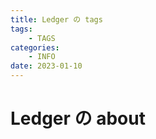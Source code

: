 ```yaml
---
title: Ledger の tags
tags: 
    - TAGS
categories:
    - INFO 
date: 2023-01-10
---
```


# Ledger の about
